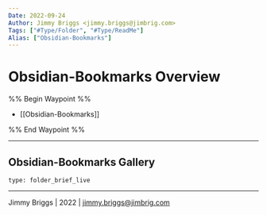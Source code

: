 ```yaml
---
Date: 2022-09-24
Author: Jimmy Briggs <jimmy.briggs@jimbrig.com>
Tags: ["#Type/Folder", "#Type/ReadMe"]
Alias: ["Obsidian-Bookmarks"]
---
```


# Obsidian-Bookmarks Overview

%% Begin Waypoint %%
- [[Obsidian-Bookmarks]]

%% End Waypoint %%

***

## Obsidian-Bookmarks Gallery

 
```ccard
type: folder_brief_live
```
 

***

Jimmy Briggs | 2022 | <jimmy.briggs@jimbrig.com>



